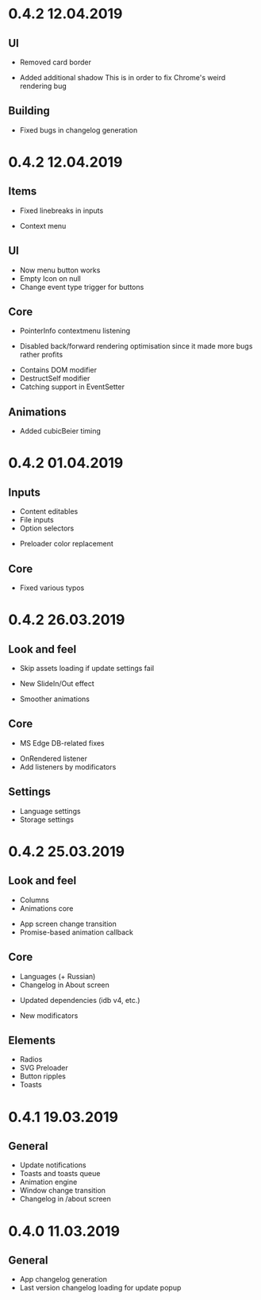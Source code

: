 # 0.4.2 12.04.2019
## UI
- Removed card border
+ Added additional shadow
This is in order to fix Chrome's weird rendering bug

## Building
* Fixed bugs in changelog generation

# 0.4.2 12.04.2019
## Items
* Fixed linebreaks in inputs
+ Context menu

## UI
+ Now menu button works
+ Empty Icon on null
+ Change event type trigger for buttons

## Core
+ PointerInfo contextmenu listening
- Disabled back/forward rendering optimisation since it made more bugs rather profits
+ Contains DOM modifier
+ DestructSelf modifier
+ Catching support in EventSetter

## Animations
+ Added cubicBeier timing

# 0.4.2 01.04.2019
## Inputs
+ Content editables
+ File inputs
+ Option selectors
* Preloader color replacement

## Core
* Fixed various typos

# 0.4.2 26.03.2019
## Look and feel
* Skip assets loading if update settings fail
+ New SlideIn/Out effect
* Smoother animations

## Core
* MS Edge DB-related fixes
+ OnRendered listener
+ Add listeners by modificators

## Settings
+ Language settings
+ Storage settings

# 0.4.2 25.03.2019
## Look and feel
+ Columns
+ Animations core
* App screen change transition
* Promise-based animation callback

## Core
+ Languages (+ Russian)
+ Changelog in About screen
* Updated dependencies (idb v4, etc.)
+ New modificators

## Elements
+ Radios
+ SVG Preloader
+ Button ripples
+ Toasts


# 0.4.1 19.03.2019
## General
+ Update notifications
+ Toasts and toasts queue
+ Animation engine
+ Window change transition
+ Changelog in /about screen

# 0.4.0 11.03.2019
## General
+ App changelog generation
+ Last version changelog loading for update popup